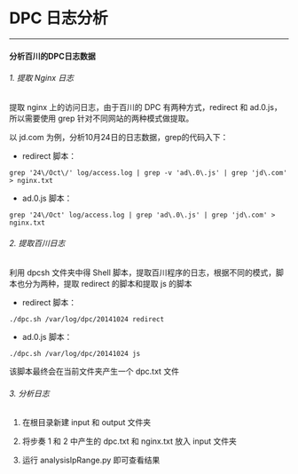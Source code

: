 # DPC 日志分析

***

#### 分析百川的DPC日志数据

###### 1. 提取 Nginx 日志

提取 nginx 上的访问日志，由于百川的 DPC 有两种方式，redirect 和 ad.0.js， 所以需要使用 grep 针对不同网站的两种模式做提取。

以 jd.com 为例，分析10月24日的日志数据，grep的代码入下：

* redirect 脚本：


`grep '24\/Oct\/' log/access.log | grep -v 'ad\.0\.js' | grep 'jd\.com' > nginx.txt`


* ad.0.js 脚本：


`grep '24\/Oct' log/access.log | grep 'ad\.0\.js' | grep 'jd\.com' > nginx.txt`


###### 2. 提取百川日志

利用 dpcsh 文件夹中得 Shell 脚本，提取百川程序的日志，根据不同的模式，脚本也分为两种，提取 redirect 的脚本和提取 js 的脚本

* redirect 脚本：

`./dpc.sh /var/log/dpc/20141024 redirect`

* ad.0.js 脚本：

`./dpc.sh /var/log/dpc/20141024 js`

该脚本最终会在当前文件夹产生一个 dpc.txt 文件


###### 3. 分析日志

1. 在根目录新建 input 和 output 文件夹

2. 将步奏 1 和 2 中产生的 dpc.txt 和 nginx.txt 放入 input 文件夹

3. 运行 analysisIpRange.py 即可查看结果 

